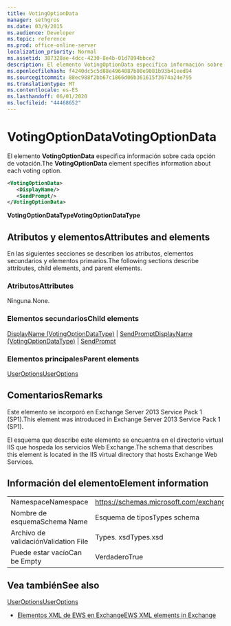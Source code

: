 ```yaml
---
title: VotingOptionData
manager: sethgros
ms.date: 03/9/2015
ms.audience: Developer
ms.topic: reference
ms.prod: office-online-server
localization_priority: Normal
ms.assetid: 387328ae-4dcc-4230-8e4b-01d7894bbce2
description: El elemento VotingOptionData especifica información sobre cada opción de votación.
ms.openlocfilehash: f4240dc5c5d88e4964087b80e9081b93b41eed94
ms.sourcegitcommit: 88ec988f2bb67c1866d06b361615f3674a24e795
ms.translationtype: MT
ms.contentlocale: es-ES
ms.lasthandoff: 06/01/2020
ms.locfileid: "44468652"
---
```

# <a name="votingoptiondata"></a><span data-ttu-id="6f302-103">VotingOptionData</span><span class="sxs-lookup"><span data-stu-id="6f302-103">VotingOptionData</span></span>

<span data-ttu-id="6f302-104">El elemento **VotingOptionData** especifica información sobre cada opción de votación.</span><span class="sxs-lookup"><span data-stu-id="6f302-104">The **VotingOptionData** element specifies information about each voting option.</span></span> 
  
```XML
<VotingOptionData>
   <DisplayName/>
   <SendPrompt/>
</VotingOptionData>
```

 <span data-ttu-id="6f302-105">**VotingOptionDataType**</span><span class="sxs-lookup"><span data-stu-id="6f302-105">**VotingOptionDataType**</span></span>
## <a name="attributes-and-elements"></a><span data-ttu-id="6f302-106">Atributos y elementos</span><span class="sxs-lookup"><span data-stu-id="6f302-106">Attributes and elements</span></span>

<span data-ttu-id="6f302-107">En las siguientes secciones se describen los atributos, elementos secundarios y elementos primarios.</span><span class="sxs-lookup"><span data-stu-id="6f302-107">The following sections describe attributes, child elements, and parent elements.</span></span>
  
### <a name="attributes"></a><span data-ttu-id="6f302-108">Atributos</span><span class="sxs-lookup"><span data-stu-id="6f302-108">Attributes</span></span>

<span data-ttu-id="6f302-109">Ninguna.</span><span class="sxs-lookup"><span data-stu-id="6f302-109">None.</span></span>
  
### <a name="child-elements"></a><span data-ttu-id="6f302-110">Elementos secundarios</span><span class="sxs-lookup"><span data-stu-id="6f302-110">Child elements</span></span>

<span data-ttu-id="6f302-111">[DisplayName (VotingOptionDataType)](displayname-votingoptiondatatype.md)  |  [SendPrompt](sendprompt.md)</span><span class="sxs-lookup"><span data-stu-id="6f302-111">[DisplayName (VotingOptionDataType)](displayname-votingoptiondatatype.md) | [SendPrompt](sendprompt.md)</span></span>
  
### <a name="parent-elements"></a><span data-ttu-id="6f302-112">Elementos principales</span><span class="sxs-lookup"><span data-stu-id="6f302-112">Parent elements</span></span>

[<span data-ttu-id="6f302-113">UserOptions</span><span class="sxs-lookup"><span data-stu-id="6f302-113">UserOptions</span></span>](useroptions.md)
  
## <a name="remarks"></a><span data-ttu-id="6f302-114">Comentarios</span><span class="sxs-lookup"><span data-stu-id="6f302-114">Remarks</span></span>

<span data-ttu-id="6f302-115">Este elemento se incorporó en Exchange Server 2013 Service Pack 1 (SP1).</span><span class="sxs-lookup"><span data-stu-id="6f302-115">This element was introduced in Exchange Server 2013 Service Pack 1 (SP1).</span></span>
  
<span data-ttu-id="6f302-116">El esquema que describe este elemento se encuentra en el directorio virtual IIS que hospeda los servicios Web Exchange.</span><span class="sxs-lookup"><span data-stu-id="6f302-116">The schema that describes this element is located in the IIS virtual directory that hosts Exchange Web Services.</span></span>
  
## <a name="element-information"></a><span data-ttu-id="6f302-117">Información del elemento</span><span class="sxs-lookup"><span data-stu-id="6f302-117">Element information</span></span>

|||
|:-----|:-----|
|<span data-ttu-id="6f302-118">Namespace</span><span class="sxs-lookup"><span data-stu-id="6f302-118">Namespace</span></span>  <br/> |https://schemas.microsoft.com/exchange/services/2006/types  <br/> |
|<span data-ttu-id="6f302-119">Nombre de esquema</span><span class="sxs-lookup"><span data-stu-id="6f302-119">Schema Name</span></span>  <br/> |<span data-ttu-id="6f302-120">Esquema de tipos</span><span class="sxs-lookup"><span data-stu-id="6f302-120">Types schema</span></span>  <br/> |
|<span data-ttu-id="6f302-121">Archivo de validación</span><span class="sxs-lookup"><span data-stu-id="6f302-121">Validation File</span></span>  <br/> |<span data-ttu-id="6f302-122">Types. xsd</span><span class="sxs-lookup"><span data-stu-id="6f302-122">Types.xsd</span></span>  <br/> |
|<span data-ttu-id="6f302-123">Puede estar vacío</span><span class="sxs-lookup"><span data-stu-id="6f302-123">Can be Empty</span></span>  <br/> |<span data-ttu-id="6f302-124">Verdadero</span><span class="sxs-lookup"><span data-stu-id="6f302-124">True</span></span>  <br/> |
   
## <a name="see-also"></a><span data-ttu-id="6f302-125">Vea también</span><span class="sxs-lookup"><span data-stu-id="6f302-125">See also</span></span>



[<span data-ttu-id="6f302-126">UserOptions</span><span class="sxs-lookup"><span data-stu-id="6f302-126">UserOptions</span></span>](useroptions.md)


- [<span data-ttu-id="6f302-127">Elementos XML de EWS en Exchange</span><span class="sxs-lookup"><span data-stu-id="6f302-127">EWS XML elements in Exchange</span></span>](ews-xml-elements-in-exchange.md)

